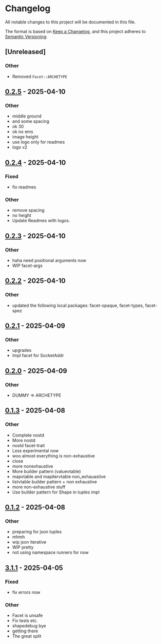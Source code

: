 # Changelog

All notable changes to this project will be documented in this file.

The format is based on [Keep a Changelog](https://keepachangelog.com/en/1.0.0/),
and this project adheres to [Semantic Versioning](https://semver.org/spec/v2.0.0.html).

## [Unreleased]

### Other

- Removed `Facet::ARCHETYPE`

## [0.2.5](https://github.com/facet-rs/facet/compare/facet-trait-v0.2.4...facet-trait-v0.2.5) - 2025-04-10

### Other

- middle ground
- and some spacing
- ok 30
- ok no ems
- image height
- use logo only for readmes
- logo v2

## [0.2.4](https://github.com/facet-rs/facet/compare/facet-trait-v0.2.3...facet-trait-v0.2.4) - 2025-04-10

### Fixed

- fix readmes

### Other

- remove spacing
- no height
- Update Readmes with logos.

## [0.2.3](https://github.com/facet-rs/facet/compare/facet-trait-v0.2.2...facet-trait-v0.2.3) - 2025-04-10

### Other

- haha need positional arguments now
- WIP facet-args

## [0.2.2](https://github.com/facet-rs/facet/compare/facet-trait-v0.2.1...facet-trait-v0.2.2) - 2025-04-10

### Other

- updated the following local packages: facet-opaque, facet-types, facet-spez

## [0.2.1](https://github.com/facet-rs/facet/compare/facet-trait-v0.2.0...facet-trait-v0.2.1) - 2025-04-09

### Other

- upgrades
- Impl facet for SocketAddr

## [0.2.0](https://github.com/facet-rs/facet/compare/facet-trait-v0.1.3...facet-trait-v0.2.0) - 2025-04-09

### Other

- DUMMY => ARCHETYPE

## [0.1.3](https://github.com/facet-rs/facet/compare/facet-trait-v0.1.2...facet-trait-v0.1.3) - 2025-04-08

### Other

- Complete nostd
- More nostd
- nostd facet-trait
- Less experimental now
- woo almost everything is non-exhaustive
- close
- more nonexhaustive
- More builder pattern (valuevtable)
- mapvtable and mapitervtable non_exhauastive
- listvtable builder pattern + non exhaustive
- more non-exhaustive stuff
- Use builder pattern for Shape in tuples impl

## [0.1.2](https://github.com/facet-rs/facet/compare/facet-trait-v0.1.1...facet-trait-v0.1.2) - 2025-04-08

### Other

- preparing for json tuples
- mhmh
- wip json iterative
- WIP pretty
- not using namespace runners for now

## [3.1.1](https://github.com/facet-rs/facet/compare/facet-trait-v3.1.0...facet-trait-v3.1.1) - 2025-04-05

### Fixed

- fix errors now

### Other

- Facet is unsafe
- Fix tests etc.
- shapedebug bye
- getting there
- The great split
